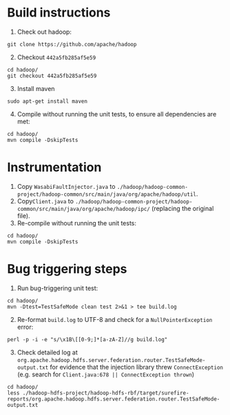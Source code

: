 # Build instructions

1. Check out hadoop:
```
git clone https://github.com/apache/hadoop
```
2. Checkout `442a5fb285af5e59`
```
cd hadoop/
git checkout 442a5fb285af5e59
```
3. Install maven
```
sudo apt-get install maven
```
4. Compile without running the unit tests, to ensure all dependencies are met:
```
cd hadoop/
mvn compile -DskipTests
```

# Instrumentation

1. Copy `WasabiFaultInjector.java` to `./hadoop/hadoop-common-project/hadoop-common/src/main/java/org/apache/hadoop/util`.
2. Copy`Client.java` to `./hadoop/hadoop-common-project/hadoop-common/src/main/java/org/apache/hadoop/ipc/` (replacing the original file). 
3. Re-compile without running the unit tests:
```
cd hadoop/
mvn compile -DskipTests
```

# Bug triggering steps

1. Run bug-triggering unit test:
```
cd hadoop/
mvn -Dtest=TestSafeMode clean test 2>&1 > tee build.log
```
2. Re-format `build.log` to UTF-8 and check for a `NullPointerException` error:
```
perl -p -i -e "s/\x1B\[[0-9;]*[a-zA-Z]//g build.log"
```
3. Check detailed log at `org.apache.hadoop.hdfs.server.federation.router.TestSafeMode-output.txt` for evidence that the injection library threw `ConnectException` (e.g. search for `Client.java:678 || ConnectException thrown`)
```
cd hadoop/
less ./hadoop-hdfs-project/hadoop-hdfs-rbf/target/surefire-reports/org.apache.hadoop.hdfs.server.federation.router.TestSafeMode-output.txt
```
